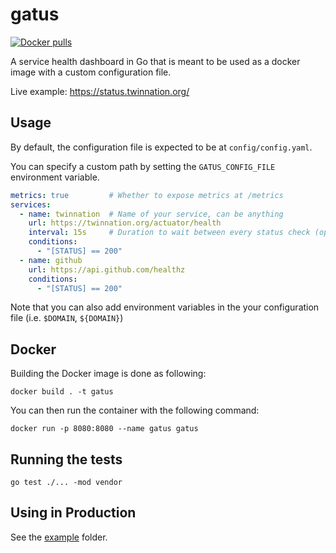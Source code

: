 # gatus

[![Docker pulls](https://img.shields.io/docker/pulls/twinproduction/gatus.svg)](https://cloud.docker.com/repository/docker/twinproduction/gatus)

A service health dashboard in Go that is meant to be used as a docker 
image with a custom configuration file.

Live example: https://status.twinnation.org/


## Usage

By default, the configuration file is expected to be at `config/config.yaml`.

You can specify a custom path by setting the `GATUS_CONFIG_FILE` environment variable.

```yaml
metrics: true         # Whether to expose metrics at /metrics
services:
  - name: twinnation  # Name of your service, can be anything
    url: https://twinnation.org/actuator/health
    interval: 15s     # Duration to wait between every status check (opt. default: 10s)
    conditions:
      - "[STATUS] == 200"
  - name: github
    url: https://api.github.com/healthz
    conditions:
      - "[STATUS] == 200"
```

Note that you can also add environment variables in the your configuration file (i.e. `$DOMAIN`, `${DOMAIN}`)


## Docker

Building the Docker image is done as following:

```
docker build . -t gatus
```

You can then run the container with the following command:

```
docker run -p 8080:8080 --name gatus gatus
```


## Running the tests

```
go test ./... -mod vendor
```


## Using in Production

See the [example](example) folder.
